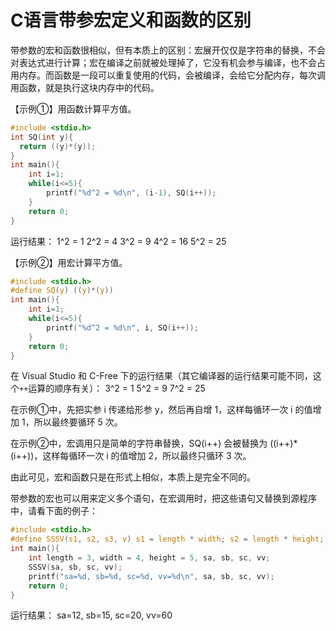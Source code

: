 # C语言带参宏定义和函数的区别

带参数的宏和函数很相似，但有本质上的区别：宏展开仅仅是字符串的替换，不会对表达式进行计算；宏在编译之前就被处理掉了，它没有机会参与编译，也不会占用内存。而函数是一段可以重复使用的代码，会被编译，会给它分配内存，每次调用函数，就是执行这块内存中的代码。

【示例①】用函数计算平方值。

```c
#include <stdio.h>
int SQ(int y){
  return ((y)*(y));
}
int main(){
    int i=1;
    while(i<=5){
        printf("%d^2 = %d\n", (i-1), SQ(i++));
    }
    return 0;
}
```

运行结果：
1^2 = 1
2^2 = 4
3^2 = 9
4^2 = 16
5^2 = 25

【示例②】用宏计算平方值。

```c
#include <stdio.h>
#define SQ(y) ((y)*(y))
int main(){
    int i=1;
    while(i<=5){
        printf("%d^2 = %d\n", i, SQ(i++));
    }
    return 0;
}
```

在 Visual Studio 和 C-Free 下的运行结果（其它编译器的运行结果可能不同，这个`++`运算的顺序有关）：
3^2 = 1
5^2 = 9
7^2 = 25

在示例①中，先把实参 i 传递给形参 y，然后再自增 1，这样每循环一次 i 的值增加 1，所以最终要循环 5  次。

在示例②中，宏调用只是简单的字符串替换，SQ(i++) 会被替换为 ((i++)*(i++))，这样每循环一次 i 的值增加 2，所以最终只循环 3  次。

由此可见，宏和函数只是在形式上相似，本质上是完全不同的。

带参数的宏也可以用来定义多个语句，在宏调用时，把这些语句又替换到源程序中，请看下面的例子：

```c
#include <stdio.h>
#define SSSV(s1, s2, s3, v) s1 = length * width; s2 = length * height; s3 = width * height; v = width * length * height;
int main(){
    int length = 3, width = 4, height = 5, sa, sb, sc, vv;
    SSSV(sa, sb, sc, vv);
    printf("sa=%d, sb=%d, sc=%d, vv=%d\n", sa, sb, sc, vv);
    return 0;
}
```

运行结果：
sa=12, sb=15, sc=20, vv=60